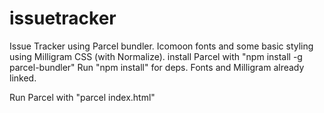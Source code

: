 # issuetracker
Issue Tracker using Parcel bundler. Icomoon fonts and some basic styling using Milligram CSS (with Normalize).
install Parcel with "npm install -g parcel-bundler"
Run "npm install" for deps. Fonts and Milligram already linked.

Run Parcel with "parcel index.html"

